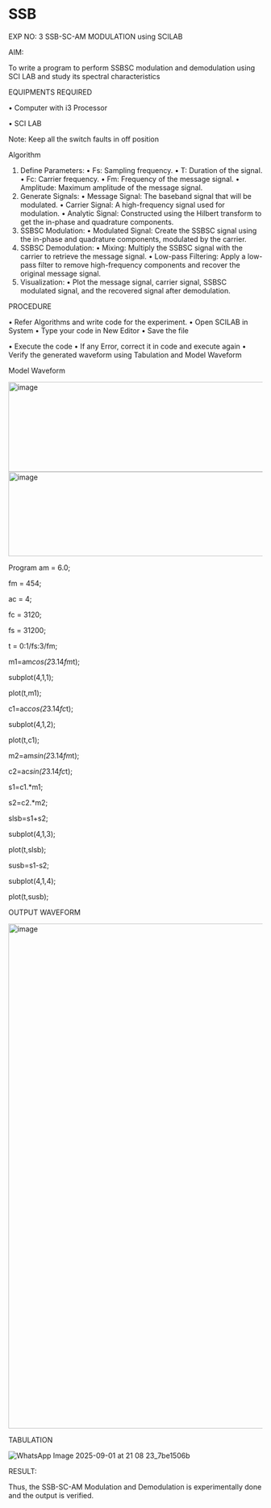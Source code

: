 # SSB

EXP NO: 3	SSB-SC-AM MODULATION using SCILAB

AIM:

To write a program to perform SSBSC modulation and demodulation using SCI LAB and study its spectral characteristics

EQUIPMENTS REQUIRED

•	Computer with i3 Processor

•	SCI LAB

Note: Keep all the switch faults in off position


Algorithm
1.	Define Parameters:
•	Fs: Sampling frequency.
•	T: Duration of the signal.
•	Fc: Carrier frequency.
•	Fm: Frequency of the message signal.
•	Amplitude: Maximum amplitude of the message signal.
2.	Generate Signals:
•	Message Signal: The baseband signal that will be modulated.
•	Carrier Signal: A high-frequency signal used for modulation.
•	Analytic Signal: Constructed using the Hilbert transform to get the in-phase and quadrature components.
3.	SSBSC Modulation:
•	Modulated Signal: Create the SSBSC signal using the in-phase and quadrature components, modulated by the carrier.
4.	SSBSC Demodulation:
•	Mixing: Multiply the SSBSC signal with the carrier to retrieve the message signal.
•	Low-pass Filtering: Apply a low-pass filter to remove high-frequency components and recover the original message signal.
5.	Visualization:
•	Plot the message signal, carrier signal, SSBSC modulated signal, and the recovered signal after demodulation.


PROCEDURE

•	Refer Algorithms and write code for the experiment.
•	Open SCILAB in System
•	Type your code in New Editor
•	Save the file
 
•	Execute the code
•	If any Error, correct it in code and execute again
•	Verify the generated waveform using Tabulation and Model Waveform

Model Waveform

<img width="704" height="178" alt="image" src="https://github.com/user-attachments/assets/32ee29b3-0d95-4192-9762-972d50c05c90" />
<img width="706" height="167" alt="image" src="https://github.com/user-attachments/assets/bff0d8fd-d679-444e-af37-0b34585853c1" />

Program
am = 6.0;

fm = 454;

ac = 4;

fc = 3120;

fs = 31200;

t = 0:1/fs:3/fm;

m1=am*cos(2*3.14*fm*t);

subplot(4,1,1);

plot(t,m1);

c1=ac*cos(2*3.14*fc*t);

subplot(4,1,2);

plot(t,c1);

m2=am*sin(2*3.14*fm*t);

c2=ac*sin(2*3.14*fc*t);

s1=c1.*m1;

s2=c2.*m2;

slsb=s1+s2;

subplot(4,1,3);

plot(t,slsb);

susb=s1-s2;

subplot(4,1,4);

plot(t,susb);


OUTPUT WAVEFORM

<img width="1758" height="999" alt="image" src="https://github.com/user-attachments/assets/4eefc2a5-cb85-4d5a-b721-1e4be497503d" />

TABULATION


![WhatsApp Image 2025-09-01 at 21 08 23_7be1506b](https://github.com/user-attachments/assets/2a5d2434-1c5e-474e-b3ad-c75fdec4d6bf)







RESULT:

Thus, the SSB-SC-AM Modulation and Demodulation is experimentally done and the output is verified.





